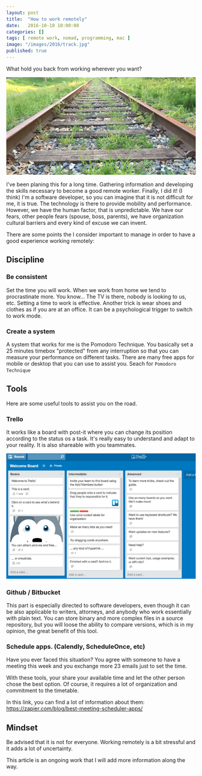```yaml
---
layout: post
title:  "How to work remotely"
date:   2016-10-10 10:00:00
categories: []
tags: [ remote work, nomad, programming, mac ]
image: "/images/2016/track.jpg"
published: true
---
```


What hold you back from working wherever you want?

![Track](/images/2016/track.jpg)

I've been planing this for a long time. Gathering information and developing the skills necessary to become a good remote worker. Finally, I did it! (I think)
I'm a software developer, so you can imagine that it is not difficult for me, it is true. The technology is there to provide mobility and performance. However, we have the human factor, that is unpredictable. We have our fears, other people fears (spouse, boss, parents), we have organization cultural barriers and every kind of excuse we can invent.

There are some points the I consider important to manage in order to have a good experience working remotely:


## Discipline

### Be consistent
Set the time you will work. When we work from home we tend to procrastinate more. You know... The TV is there, nobody is looking to us, etc. Setting a time to work is effective.
Another trick is wear shoes and clothes as if you are at an office. It can be a psychological trigger to switch to work mode.

### Create a system

A system that works for me is the Pomodoro Technique. You basically set a 25 minutes timebox "protected" from any interruption so that you can measure your performance on different tasks. There are many free apps for mobile or desktop that you can use to assist you. Seach for `Pomodoro Technique`

## Tools

Here are some useful tools to assist you on the road.

### Trello

It works like a board with post-it where you can change its position according to the status os a task. It's really easy to understand and adapt to your reality. It is also shareable with you teammates.

![trello](/images/2016/trello.jpg)

### Github / Bitbucket

This part is especially directed to software developers, even though it can be also applicable to writers, attorneys, and anybody who work essentially with plain text. You can store binary and more complex files in a source repository, but you will loose the ability to compare versions, which is in my opinion, the great benefit of this tool.    

### Schedule apps. (Calendly, ScheduleOnce, etc)

Have you ever faced this situation? You agree with someone to have a meeting this week and you exchange more 23 emails just to set the time.

With these tools, your share your available time and let the other person chose the best option. Of course, it requires a lot of organization and commitment to the timetable.

In this link, you can find a lot of information about them: <https://zapier.com/blog/best-meeting-scheduler-apps/>

## Mindset

Be advised that it is not for everyone. Working remotely is a bit stressful and it adds a lot of uncertainty.

This article is an ongoing work that I will add more information along the way.
